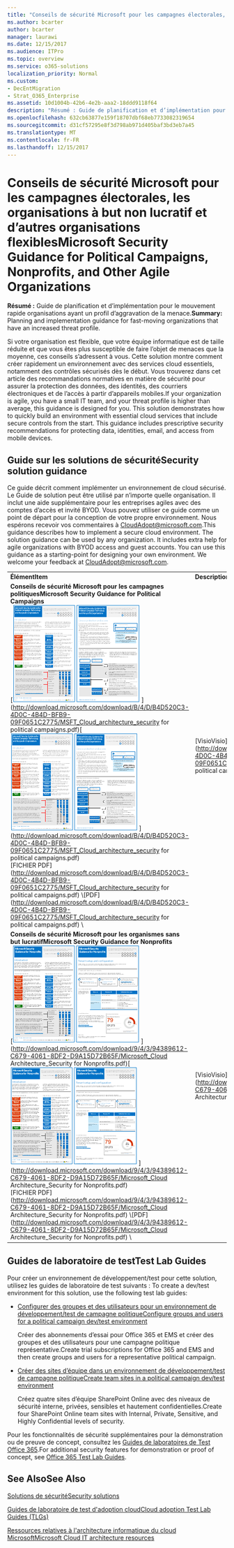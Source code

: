 ```yaml
---
title: "Conseils de sécurité Microsoft pour les campagnes électorales, les organisations à but non lucratif et d’autres organisations flexibles"
ms.author: bcarter
author: bcarter
manager: laurawi
ms.date: 12/15/2017
ms.audience: ITPro
ms.topic: overview
ms.service: o365-solutions
localization_priority: Normal
ms.custom:
- DecEntMigration
- Strat_O365_Enterprise
ms.assetid: 10d1004b-42b6-4e2b-aaa2-18ddd9118f64
description: "Résumé : Guide de planification et d’implémentation pour se déplacent rapidement les organisations ayant un profil d’aggravation de la menace."
ms.openlocfilehash: 632cb63877e159f18707dbf68eb7733082319654
ms.sourcegitcommit: d31cf57295e8f3d798ab971d405baf3bd3eb7a45
ms.translationtype: MT
ms.contentlocale: fr-FR
ms.lasthandoff: 12/15/2017
---
```

# <a name="microsoft-security-guidance-for-political-campaigns-nonprofits-and-other-agile-organizations"></a><span data-ttu-id="75f42-103">Conseils de sécurité Microsoft pour les campagnes électorales, les organisations à but non lucratif et d’autres organisations flexibles</span><span class="sxs-lookup"><span data-stu-id="75f42-103">Microsoft Security Guidance for Political Campaigns, Nonprofits, and Other Agile Organizations</span></span>

 <span data-ttu-id="75f42-104">**Résumé :** Guide de planification et d’implémentation pour le mouvement rapide organisations ayant un profil d’aggravation de la menace.</span><span class="sxs-lookup"><span data-stu-id="75f42-104">**Summary:** Planning and implementation guidance for fast-moving organizations that have an increased threat profile.</span></span>
  
<span data-ttu-id="75f42-p101">Si votre organisation est flexible, que votre équipe informatique est de taille réduite et que vous êtes plus susceptible de faire l’objet de menaces que la moyenne, ces conseils s’adressent à vous. Cette solution montre comment créer rapidement un environnement avec des services cloud essentiels, notamment des contrôles sécurisés dès le début. Vous trouverez dans cet article des recommandations normatives en matière de sécurité pour assurer la protection des données, des identités, des courriers électroniques et de l’accès à partir d’appareils mobiles.</span><span class="sxs-lookup"><span data-stu-id="75f42-p101">If your organization is agile, you have a small IT team, and your threat profile is higher than average, this guidance is designed for you. This solution demonstrates how to quickly build an environment with essential cloud services that include secure controls from the start. This guidance includes prescriptive security recommendations for protecting data, identities, email, and access from mobile devices.</span></span>
  
## <a name="security-solution-guidance"></a><span data-ttu-id="75f42-108">Guide sur les solutions de sécurité</span><span class="sxs-lookup"><span data-stu-id="75f42-108">Security solution guidance</span></span>

<span data-ttu-id="75f42-p102">Ce guide décrit comment implémenter un environnement de cloud sécurisé. Le Guide de solution peut être utilisé par n’importe quelle organisation. Il inclut une aide supplémentaire pour les entreprises agiles avec des comptes d’accès et invité BYOD. Vous pouvez utiliser ce guide comme un point de départ pour la conception de votre propre environnement. Nous espérons recevoir vos commentaires à [CloudAdopt@microsoft.com](mailto:CloudAdopt@microsoft.com).</span><span class="sxs-lookup"><span data-stu-id="75f42-p102">This guidance describes how to implement a secure cloud environment. The solution guidance can be used by any organization. It includes extra help for agile organizations with BYOD access and guest accounts. You can use this guidance as a starting-point for designing your own environment. We welcome your feedback at [CloudAdopt@microsoft.com](mailto:CloudAdopt@microsoft.com).</span></span> 
  
|||
|:-----|:-----|
|<span data-ttu-id="75f42-114">**Élément**</span><span class="sxs-lookup"><span data-stu-id="75f42-114">**Item**</span></span> <br/> |<span data-ttu-id="75f42-115">**Description**</span><span class="sxs-lookup"><span data-stu-id="75f42-115">**Description**</span></span> <br/> |
|<span data-ttu-id="75f42-116">**Conseils de sécurité Microsoft pour les campagnes politiques**</span><span class="sxs-lookup"><span data-stu-id="75f42-116">**Microsoft Security Guidance for Political Campaigns**</span></span> <br/> <span data-ttu-id="75f42-117">[![CLOU de curseur de défilement pour mini affiche la valeur.](images/d370ce28-ca40-4930-9a2c-907312aa06c8.png)          ](http://download.microsoft.com/download/B/4/D/B4D520C3-4D0C-4B4D-BFB9-09F0651C2775/MSFT_Cloud_architecture_security for political campaigns.pdf)</span><span class="sxs-lookup"><span data-stu-id="75f42-117">[![Thumb nail for mini poster set.](images/d370ce28-ca40-4930-9a2c-907312aa06c8.png)          ](http://download.microsoft.com/download/B/4/D/B4D520C3-4D0C-4B4D-BFB9-09F0651C2775/MSFT_Cloud_architecture_security for political campaigns.pdf)</span></span> <br/> <span data-ttu-id="75f42-118">[FICHIER PDF](http://download.microsoft.com/download/B/4/D/B4D520C3-4D0C-4B4D-BFB9-09F0651C2775/MSFT_Cloud_architecture_security for political campaigns.pdf)  \\</span><span class="sxs-lookup"><span data-stu-id="75f42-118">[PDF](http://download.microsoft.com/download/B/4/D/B4D520C3-4D0C-4B4D-BFB9-09F0651C2775/MSFT_Cloud_architecture_security for political campaigns.pdf)  \\</span></span>| [<span data-ttu-id="75f42-119">Visio</span><span class="sxs-lookup"><span data-stu-id="75f42-119">Visio</span></span>](http://download.microsoft.com/download/B/4/D/B4D520C3-4D0C-4B4D-BFB9-09F0651C2775/MSFT_Cloud_architecture_security for political campaigns.vsdx) <br/> |<span data-ttu-id="75f42-p103">Ce guide utilise une organisation gérant une campagne politique comme exemple. Vous pouvez l’utiliser comme point de départ pour n’importe quel environnement. </span><span class="sxs-lookup"><span data-stu-id="75f42-p103">This guidance uses a political campaign organization as an example. Use this guidance as a starting point for any environment.</span></span>  <br/> |
|<span data-ttu-id="75f42-122">**Conseils de sécurité Microsoft pour les organismes sans but lucratif**</span><span class="sxs-lookup"><span data-stu-id="75f42-122">**Microsoft Security Guidance for Nonprofits**</span></span> <br/> <span data-ttu-id="75f42-123">[![Image du visualiseur pour le fichier téléchargeable](images/e4784889-1c69-4067-9a8f-31d31d1eceea.png)          ](http://download.microsoft.com/download/9/4/3/94389612-C679-4061-8DF2-D9A15D72B65F/Microsoft_Cloud Architecture_Security for Nonprofits.pdf)</span><span class="sxs-lookup"><span data-stu-id="75f42-123">[![Thumnail image for downloadable file](images/e4784889-1c69-4067-9a8f-31d31d1eceea.png)          ](http://download.microsoft.com/download/9/4/3/94389612-C679-4061-8DF2-D9A15D72B65F/Microsoft_Cloud Architecture_Security for Nonprofits.pdf)</span></span> <br/> <span data-ttu-id="75f42-124">[FICHIER PDF](http://download.microsoft.com/download/9/4/3/94389612-C679-4061-8DF2-D9A15D72B65F/Microsoft_Cloud Architecture_Security for Nonprofits.pdf)  \\</span><span class="sxs-lookup"><span data-stu-id="75f42-124">[PDF](http://download.microsoft.com/download/9/4/3/94389612-C679-4061-8DF2-D9A15D72B65F/Microsoft_Cloud Architecture_Security for Nonprofits.pdf)  \\</span></span>| [<span data-ttu-id="75f42-125">Visio</span><span class="sxs-lookup"><span data-stu-id="75f42-125">Visio</span></span>](http://download.microsoft.com/download/9/4/3/94389612-C679-4061-8DF2-D9A15D72B65F/Microsoft_Cloud Architecture_Security for Nonprofits.vsdx) <br/> |<span data-ttu-id="75f42-p104">Ce guide a été légèrement révisé pour les organisations à but non lucratif. Par exemple, il répertorie les plans Office 365 pour les associations. Les consignes technique fournies sont les mêmes que dans le guide de solution de campagne politique.</span><span class="sxs-lookup"><span data-stu-id="75f42-p104">This guide is slightly revised for nonprofit organizations. For example, it references Office 365 Nonprofit plans. The technical guidance is the same as the political campaign solution guide.</span></span>  <br/> |
   
## <a name="test-lab-guides"></a><span data-ttu-id="75f42-129">Guides de laboratoire de test</span><span class="sxs-lookup"><span data-stu-id="75f42-129">Test Lab Guides</span></span>

<span data-ttu-id="75f42-130">Pour créer un environnement de développement/test pour cette solution, utilisez les guides de laboratoire de test suivants :  </span><span class="sxs-lookup"><span data-stu-id="75f42-130">To create a dev/test environment for this solution, use the following test lab guides:</span></span> 
  
- [<span data-ttu-id="75f42-131">Configurer des groupes et des utilisateurs pour un environnement de développement/test de campagne politique</span><span class="sxs-lookup"><span data-stu-id="75f42-131">Configure groups and users for a political campaign dev/test environment</span></span>](configure-groups-and-users-for-a-political-campaign-dev-test-environment.md)
    
     <span data-ttu-id="75f42-132">Créer des abonnements d’essai pour Office 365 et EMS et créer des groupes et des utilisateurs pour une campagne politique représentative.</span><span class="sxs-lookup"><span data-stu-id="75f42-132">Create trial subscriptions for Office 365 and EMS and then create groups and users for a representative political campaign.</span></span>
    
- [<span data-ttu-id="75f42-133">Créer des sites d’équipe dans un environnement de développement/test de campagne politique</span><span class="sxs-lookup"><span data-stu-id="75f42-133">Create team sites in a political campaign dev/test environment</span></span>](create-team-sites-in-a-political-campaign-dev-test-environment.md)
    
    <span data-ttu-id="75f42-134">Créez quatre sites d’équipe SharePoint Online avec des niveaux de sécurité interne, privées, sensibles et hautement confidentielles.</span><span class="sxs-lookup"><span data-stu-id="75f42-134">Create four SharePoint Online team sites with Internal, Private, Sensitive, and Highly Confidential levels of security.</span></span>
    
<span data-ttu-id="75f42-135">Pour les fonctionnalités de sécurité supplémentaires pour la démonstration ou de preuve de concept, consultez les [Guides de laboratoires de Test Office 365](http://aka.ms/o365tlgs).</span><span class="sxs-lookup"><span data-stu-id="75f42-135">For additional security features for demonstration or proof of concept, see [Office 365 Test Lab Guides](http://aka.ms/o365tlgs).</span></span>
  
## <a name="see-also"></a><span data-ttu-id="75f42-136">See Also</span><span class="sxs-lookup"><span data-stu-id="75f42-136">See Also</span></span>

[<span data-ttu-id="75f42-137">Solutions de sécurité</span><span class="sxs-lookup"><span data-stu-id="75f42-137">Security solutions</span></span>](security-solutions.md)
  
[<span data-ttu-id="75f42-138">Guides de laboratoire de test d'adoption cloud</span><span class="sxs-lookup"><span data-stu-id="75f42-138">Cloud adoption Test Lab Guides (TLGs)</span></span>](cloud-adoption-test-lab-guides-tlgs.md)
  
[<span data-ttu-id="75f42-139">Ressources relatives à l'architecture informatique du cloud Microsoft</span><span class="sxs-lookup"><span data-stu-id="75f42-139">Microsoft Cloud IT architecture resources</span></span>](microsoft-cloud-it-architecture-resources.md)



